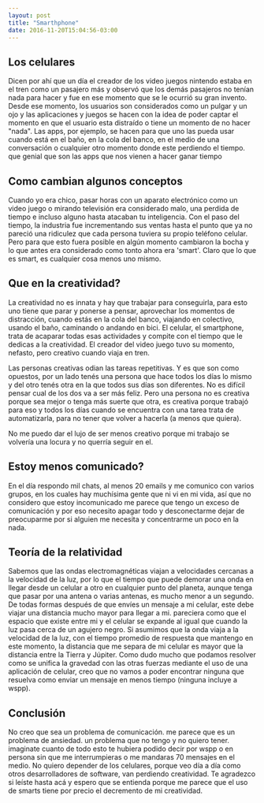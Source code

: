 ```yaml
---
layout: post
title: "Smarthphone"
date: 2016-11-20T15:04:56-03:00
---
```


## Los celulares
Dicen por ahí que un día el creador de los video juegos nintendo estaba en el tren como un pasajero más y observó que los demás pasajeros no tenían nada para hacer y fue en ese momento que se le ocurrió su gran invento. Desde ese momento, los usuarios son considerados como un pulgar y un ojo y las aplicaciones y juegos se hacen con la idea de poder captar el momento en que el usuario esta distraído o tiene un momento de no hacer "nada". Las apps, por ejemplo, se hacen para que uno las pueda usar cuando está en el baño, en la cola del banco, en el medio de una conversación o cualquier otro momento donde este perdiendo el tiempo.
que genial que son las apps que nos vienen a hacer ganar tiempo

## Como cambian algunos conceptos
Cuando yo era chico, pasar horas con un aparato electrónico como un video juego o mirando televisión era considerado malo, una perdida de tiempo e incluso alguno hasta atacaban tu inteligencia. Con el paso del tiempo, la industria fue incrementando sus ventas hasta el punto que ya no pareció una ridiculez que cada persona tuviera su propio teléfono celular. Pero para que esto fuera posible en algún momento cambiaron la bocha y lo que antes era considerado como tonto ahora era 'smart'. Claro que lo que es smart, es cualquier cosa menos uno mismo.

## Que en la creatividad?
La creatividad no es innata y hay que trabajar para conseguirla, para esto uno tiene que parar y ponerse a pensar, aprovechar los momentos de distracción, cuando estás en la cola del banco, viajando en colectivo, usando el baño, caminando o andando en bici. El celular, el smartphone, trata de acaparar todas esas actividades y compite con el tiempo que le dedicas a la creatividad. El creador del video juego tuvo su momento, nefasto, pero creativo cuando viaja en tren.

Las personas creativas odian las tareas repetitivas. Y es que son como opuestos, por un lado tenés una persona que hace todos los días lo mismo y del otro tenés otra en la que todos sus días son diferentes. No es difícil pensar cual de los dos va a ser más feliz. Pero una persona no es creativa porque sea mejor o tenga más suerte que otra, es creativa porque trabajó para eso y todos los días cuando se encuentra con una tarea trata de automatizarla, para no tener que volver a hacerla (a menos que quiera).

No me puedo dar el lujo de ser menos creativo porque mi trabajo se volvería una locura y no querría seguir en el.

## Estoy menos comunicado?
En el día respondo mil chats, al menos 20 emails y me comunico con varios grupos, en los cuales hay muchísima gente que ni vi en mi vida, así que no considero que estoy incomunicado me parece que tengo un exceso de comunicación y por eso necesito apagar todo y desconectarme dejar de preocuparme por si alguien me necesita y concentrarme un poco en la nada.

## Teoría de la relatividad
Sabemos que las ondas electromagnéticas viajan a velocidades cercanas a la velocidad de la luz, por lo que el tiempo que puede demorar una onda en llegar desde un celular a otro en cualquier punto del planeta, aunque tenga que pasar por una antena o varias antenas, es mucho menor a un segundo. De todas formas después de que envíes un mensaje a mi celular, este debe viajar una distancia mucho mayor para llegar a mi. pareciera como que el espacio que existe entre mi y el celular se expande al igual que cuando la luz pasa cerca de un agujero negro. Si asumimos que la onda viaja a la velocidad de la luz, con el tiempo promedio de respuesta que mantengo en este momento, la distancia que me separa de mi celular es mayor que la distancia entre la Tierra y Júpiter. Como dudo mucho que podamos resolver como se unifica la gravedad con las otras fuerzas mediante el uso de una aplicación de celular, creo que no vamos a poder encontrar ninguna que resuelva como enviar un mensaje en menos tiempo (ninguna incluye a wspp).

## Conclusión
No creo que sea un problema de comunicación. me parece que es un problema de ansiedad. un problema que no tengo y no quiero tener. imaginate cuanto de todo esto te hubiera podido decir por wspp o en persona sin que me interrumpieras o me mandaras 70 mensajes en el medio. No quiero depender de los celulares, porque veo día a día como otros desarrolladores de software, van perdiendo creatividad. Te agradezco si leíste hasta acá y espero que se entienda porque me parece que el uso de smarts tiene por precio el decremento de mi creatividad.
